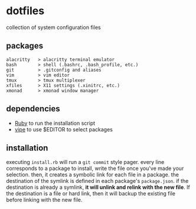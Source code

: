 # dotfiles
collection of system configuration files

## packages
    alacritty   > alacritty terminal emulator
    bash        > shell (.bashrc, .bash_profile, etc.)
    git         > .gitconfig and aliases
    vim         > vim editor
    tmux        > tmux multiplexer
    xfiles      > X11 settings (.xinitrc, etc.)
    xmonad      > xmonad window manager

## dependencies
- [Ruby](https://www.ruby-lang.org/en/) to run the installation script
- [vipe](https://linux.die.net/man/1/vipe) to use $EDITOR to select packages

## installation
executing `install.rb` will run a `git commit` style pager. every line
corresponds to a package to install, write the file once you've made your
selection. then, it creates a symbolic link for each file in a package. the
destination of the symlink is defined in each package's `package.json`. if
the destination is already a symlink, **it will unlink and relink with the new
file**. If the destination is a file or hard link, then it will backup the
existing file before linking with the new file.
